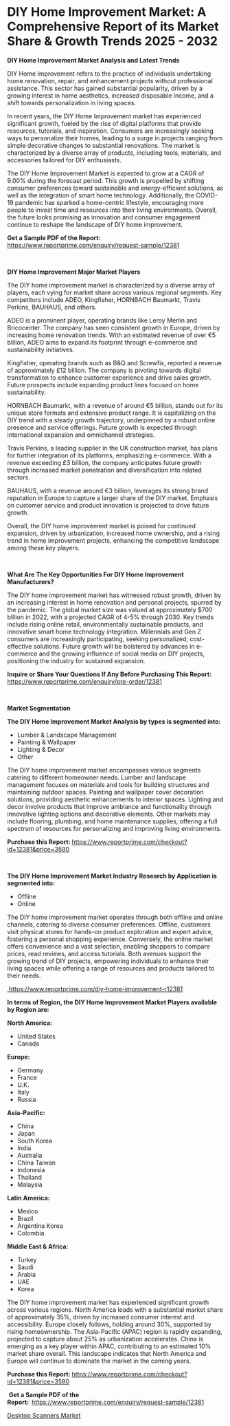 <p><h1>DIY Home Improvement Market: A Comprehensive Report of its Market Share & Growth Trends 2025 - 2032</h1></p><p><strong>DIY Home Improvement Market Analysis and Latest Trends</strong></p>
<p><p>DIY Home Improvement refers to the practice of individuals undertaking home renovation, repair, and enhancement projects without professional assistance. This sector has gained substantial popularity, driven by a growing interest in home aesthetics, increased disposable income, and a shift towards personalization in living spaces.</p><p>In recent years, the DIY Home Improvement market has experienced significant growth, fueled by the rise of digital platforms that provide resources, tutorials, and inspiration. Consumers are increasingly seeking ways to personalize their homes, leading to a surge in projects ranging from simple decorative changes to substantial renovations. The market is characterized by a diverse array of products, including tools, materials, and accessories tailored for DIY enthusiasts.</p><p>The DIY Home Improvement Market is expected to grow at a CAGR of 9.00% during the forecast period. This growth is propelled by shifting consumer preferences toward sustainable and energy-efficient solutions, as well as the integration of smart home technology. Additionally, the COVID-19 pandemic has sparked a home-centric lifestyle, encouraging more people to invest time and resources into their living environments. Overall, the future looks promising as innovation and consumer engagement continue to reshape the landscape of DIY home improvement.</p></p>
<p><strong>Get a Sample PDF of the Report:&nbsp;</strong> <a href="https://www.reportprime.com/enquiry/request-sample/12381?utm_campaign=2443&utm_medium=2&utm_source=Github&utm_content=ia&utm_term=18032025&utm_id=diy-home-improvement">https://www.reportprime.com/enquiry/request-sample/12381</a></p>
<p>&nbsp;</p>
<p><strong>DIY Home Improvement Major Market Players</strong></p>
<p><p>The DIY home improvement market is characterized by a diverse array of players, each vying for market share across various regional segments. Key competitors include ADEO, Kingfisher, HORNBACH Baumarkt, Travis Perkins, BAUHAUS, and others.</p><p>ADEO is a prominent player, operating brands like Leroy Merlin and Bricocenter. The company has seen consistent growth in Europe, driven by increasing home renovation trends. With an estimated revenue of over €5 billion, ADEO aims to expand its footprint through e-commerce and sustainability initiatives.</p><p>Kingfisher, operating brands such as B&Q and Screwfix, reported a revenue of approximately £12 billion. The company is pivoting towards digital transformation to enhance customer experience and drive sales growth. Future prospects include expanding product lines focused on home sustainability.</p><p>HORNBACH Baumarkt, with a revenue of around €5 billion, stands out for its unique store formats and extensive product range. It is capitalizing on the DIY trend with a steady growth trajectory, underpinned by a robust online presence and service offerings. Future growth is expected through international expansion and omnichannel strategies.</p><p>Travis Perkins, a leading supplier in the UK construction market, has plans for further integration of its platforms, emphasizing e-commerce. With a revenue exceeding £3 billion, the company anticipates future growth through increased market penetration and diversification into related sectors.</p><p>BAUHAUS, with a revenue around €3 billion, leverages its strong brand reputation in Europe to capture a larger share of the DIY market. Emphasis on customer service and product innovation is projected to drive future growth.</p><p>Overall, the DIY home improvement market is poised for continued expansion, driven by urbanization, increased home ownership, and a rising trend in home improvement projects, enhancing the competitive landscape among these key players.</p></p>
<p>&nbsp;</p>
<p><strong>What Are The Key Opportunities For DIY Home Improvement Manufacturers?</strong></p>
<p><p>The DIY home improvement market has witnessed robust growth, driven by an increasing interest in home renovation and personal projects, spurred by the pandemic. The global market size was valued at approximately $700 billion in 2022, with a projected CAGR of 4-5% through 2030. Key trends include rising online retail, environmentally sustainable products, and innovative smart home technology integration. Millennials and Gen Z consumers are increasingly participating, seeking personalized, cost-effective solutions. Future growth will be bolstered by advances in e-commerce and the growing influence of social media on DIY projects, positioning the industry for sustained expansion.</p></p>
<p><strong>Inquire or Share Your Questions If Any Before Purchasing This Report:</strong> <a href="https://www.reportprime.com/enquiry/pre-order/12381?utm_campaign=2443&utm_medium=2&utm_source=Github&utm_content=ia&utm_term=18032025&utm_id=diy-home-improvement">https://www.reportprime.com/enquiry/pre-order/12381</a></p>
<p>&nbsp;</p>
<p><strong>Market Segmentation</strong></p>
<p><strong>The DIY Home Improvement Market Analysis by types is segmented into:</strong></p>
<p><ul><li>Lumber & Landscape Management</li><li>Painting & Wallpaper</li><li>Lighting & Decor</li><li>Other</li></ul></p>
<p><p>The DIY home improvement market encompasses various segments catering to different homeowner needs. Lumber and landscape management focuses on materials and tools for building structures and maintaining outdoor spaces. Painting and wallpaper cover decoration solutions, providing aesthetic enhancements to interior spaces. Lighting and decor involve products that improve ambiance and functionality through innovative lighting options and decorative elements. Other markets may include flooring, plumbing, and home maintenance supplies, offering a full spectrum of resources for personalizing and improving living environments.</p></p>
<p><strong>Purchase this Report:&nbsp;</strong><a href="https://www.reportprime.com/checkout?id=12381&price=3590&utm_campaign=2443&utm_medium=2&utm_source=Github&utm_content=ia&utm_term=18032025&utm_id=diy-home-improvement">https://www.reportprime.com/checkout?id=12381&price=3590</a></p>
<p>&nbsp;</p>
<p><strong>The DIY Home Improvement Market Industry Research by Application is segmented into:</strong></p>
<p><ul><li>Offline</li><li>Online</li></ul></p>
<p><p>The DIY home improvement market operates through both offline and online channels, catering to diverse consumer preferences. Offline, customers visit physical stores for hands-on product exploration and expert advice, fostering a personal shopping experience. Conversely, the online market offers convenience and a vast selection, enabling shoppers to compare prices, read reviews, and access tutorials. Both avenues support the growing trend of DIY projects, empowering individuals to enhance their living spaces while offering a range of resources and products tailored to their needs.</p></p>
<p><a href="https://www.reportprime.com/diy-home-improvement-r12381?utm_campaign=2443&utm_medium=2&utm_source=Github&utm_content=ia&utm_term=18032025&utm_id=diy-home-improvement">&nbsp;https://www.reportprime.com/diy-home-improvement-r12381</a></p>
<p><strong>In terms of Region, the DIY Home Improvement Market Players available by Region are:</strong></p>
<p>
    <p> <strong> North America: </strong>
        <ul>
            <li>United States</li>
            <li>Canada</li>
        </ul>
        </p> 
    <p> <strong> Europe: </strong>
        <ul>
            <li>Germany</li>
            <li>France</li>
            <li>U.K.</li>
            <li>Italy</li>
            <li>Russia</li>
        </ul>
        </p> 
    <p> <strong> Asia-Pacific: </strong>
        <ul>
            <li>China</li>
            <li>Japan</li>
            <li>South Korea</li>
            <li>India</li>
            <li>Australia</li>
            <li>China Taiwan</li>
            <li>Indonesia</li>
            <li>Thailand</li>
            <li>Malaysia</li>
        </ul>
        </p> 
    <p> <strong> Latin America: </strong>
        <ul>
            <li>Mexico</li>
            <li>Brazil</li>
            <li>Argentina Korea</li>
            <li>Colombia</li>
        </ul>
        </p> 
    <p> <strong> Middle East & Africa: </strong>
        <ul>
            <li>Turkey</li>
            <li>Saudi</li>
            <li>Arabia</li>
            <li>UAE</li>
            <li>Korea</li>
        </ul>
    </p>
    </p>
<p><p>The DIY home improvement market has experienced significant growth across various regions. North America leads with a substantial market share of approximately 35%, driven by increased consumer interest and accessibility. Europe closely follows, holding around 30%, supported by rising homeownership. The Asia-Pacific (APAC) region is rapidly expanding, projected to capture about 25% as urbanization accelerates. China is emerging as a key player within APAC, contributing to an estimated 10% market share overall. This landscape indicates that North America and Europe will continue to dominate the market in the coming years.</p></p>
<p><strong>Purchase this Report: </strong><a href="https://www.reportprime.com/checkout?id=12381&price=3590&utm_campaign=2443&utm_medium=2&utm_source=Github&utm_content=ia&utm_term=18032025&utm_id=diy-home-improvement">https://www.reportprime.com/checkout?id=12381&price=3590</a></p>
<p>&nbsp;<strong>Get a Sample PDF of the Report:&nbsp;&nbsp;</strong><a href="https://www.reportprime.com/enquiry/request-sample/12381?utm_campaign=2443&utm_medium=2&utm_source=Github&utm_content=ia&utm_term=18032025&utm_id=diy-home-improvement">https://www.reportprime.com/enquiry/request-sample/12381</a></p>
<p><strong></strong></p>
<p><p><a href="https://github.com/comasnickie/Market-Research-Report-List-1/blob/main/desktop-scanners-market.md?utm_campaign=2443&utm_medium=2&utm_source=Github&utm_content=ia&utm_term=18032025&utm_id=diy-home-improvement">Desktop Scanners Market</a></p></p>